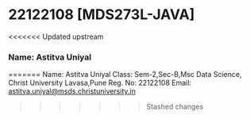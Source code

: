 # 22122108 [MDS273L-JAVA]
 
<<<<<<< Updated upstream
### Name: Astitva Uniyal
=======
 Name: Astitva Uniyal
 Class: Sem-2,Sec-B,Msc Data Science, Christ University Lavasa,Pune
 Reg. No: 22122108
 Email: astitva.uniyal@msds.christuniversity.in
>>>>>>> Stashed changes
